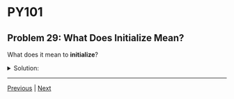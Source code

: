 # PY101
## Problem 29: What Does Initialize Mean?

What does it mean to **initialize**?

<details>
<summary>Solution:</summary>

To initialize means to assign an initial value to a variable when it is declared. For example, `x = 10` initializes the variable `x` with the value `10`.

</details>

---

[Previous](028.md) | [Next](030.md)

